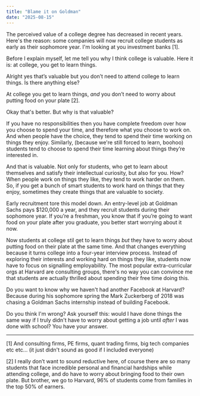 ```yaml
---
title: "Blame it on Goldman"
date: "2025-08-15"
---
```



The perceived value of a college degree has decreased in recent years. Here's the reason: some companies will now recruit college students as early as their sophomore year. I'm looking at you investment banks [1]. 

Before I explain myself, let me tell you why I think college is valuable. Here it is: at college, you get to learn things. 

Alright yes that’s valuable but you don’t need to attend college to learn things. Is there anything else? 

At college you get to learn things, *and* you don’t need to worry about putting food on your plate [2]. 

Okay that's better. But why is that valuable?

If you have no responsibilities then you have complete freedom over how you choose to spend your time, and therefore what you choose to work on. And when people have the choice, they tend to spend their time working on things they enjoy. Similarly, (because we're still forced to learn, boohoo) students tend to choose to spend their time learning about things they’re interested in.

And that is valuable. Not only for students, who get to learn about themselves and satisfy their intellectual curiosity, but also for you. How? When people work on things they like, they tend to work harder on them. So, if you get a bunch of smart students to work hard on things that they enjoy, sometimes they create things that are valuable to society.

Early recruitment tore this model down. An entry-level job at Goldman Sachs pays $120,000 a year, and they recruit students during their sophomore year. If you’re a freshman, you know that if you’re going to want food on your plate after you graduate, you better start worrying about it now. 

Now students at college stil get to learn things *but* they have to worry about putting food on their plate at the same time. And that changes everything because it turns college into a four-year interview process. Instead of exploring their interests and working hard on things they like, students now have to focus on signalling employability. The most popular extra-curricular orgs at Harvard are consulting groups, there's no way you can convince me that students are actually thrilled about spending their free time doing this.

Do you want to know why we haven't had another Facebook at Harvard? Because during his sophomore spring the Mark Zuckerberg of 2018 was chasing a Goldman Sachs internship instead of building Facebook. 

Do you think I'm wrong? Ask yourself this: would I have done things the same way if I truly didn't have to worry about getting a job until *after* I was done with school? You have your answer. 

--- 




[1] And consulting firms, PE firms, quant trading firms, big tech companies etc etc… (it just didn't sound as good if I included everyone) 

[2] I really don’t want to sound reductive here, of course there are so many students that face incredible personal and financial hardships while attending college, and do have to worry about bringing food to their own plate. But brother, we go to Harvard, 96% of students come from families in the top 50% of earners.




